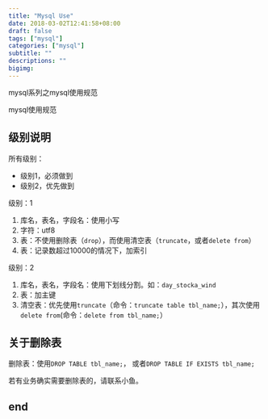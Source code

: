```yaml
---
title: "Mysql Use"
date: 2018-03-02T12:41:58+08:00
draft: false
tags: ["mysql"]
categories: ["mysql"]
subtitle: ""
descriptions: ""
bigimg:
---
```


mysql系列之mysql使用规范

mysql使用规范

## 级别说明

所有级别：

* 级别1，必须做到
* 级别2，优先做到

级别：1

1. 库名，表名，字段名：使用小写
2. 字符：utf8
3. 表：不使用删除表（`drop`），而使用清空表（`truncate`，或者`delete from`）
4. 表：记录数超过10000的情况下，加索引

级别：2

1. 库名，表名，字段名：使用下划线分割。如：`day_stocka_wind`
2. 表：加主键
3. 清空表：优先使用`truncate`（命令：`truncate table tbl_name;`），其次使用`delete from`(命令：`delete from tbl_name;`）

## 关于删除表

删除表：使用`DROP TABLE tbl_name;`， 或者`DROP TABLE IF EXISTS tbl_name;`

若有业务确实需要删除表的，请联系小鱼。

## end
